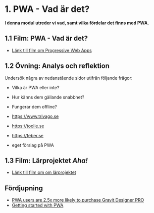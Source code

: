 # 1. PWA - Vad är det?
**I denna modul utreder vi vad, samt vilka fördelar det finns med PWA.**

## 1.1 Film: PWA - Vad är det?
- [Länk till film om Progressive Web Apps](#)

## 1.2 Övning: Analys och reflektion
Undersök några av nedanstående sidor utifrån följande frågor:

- Vilka är PWA eller inte? 
- Hur känns dem gällande snabbhet? 
- Fungerar dem offline?

- https://www.trivago.se
- https://toolie.se
- https://feber.se
- eget förslag på PWA

## 1.3 Film: Lärprojektet *Aha!*
- [Länk till film om om lärprojektet](#)

## Fördjupning
- [PWA users are 2.5x more likely to purchase Gravit Designer PRO](https://web.dev/gravit-designer/)
- [Getting started with PWA](https://developers.google.com/web/updates/2015/12/getting-started-pwa)

